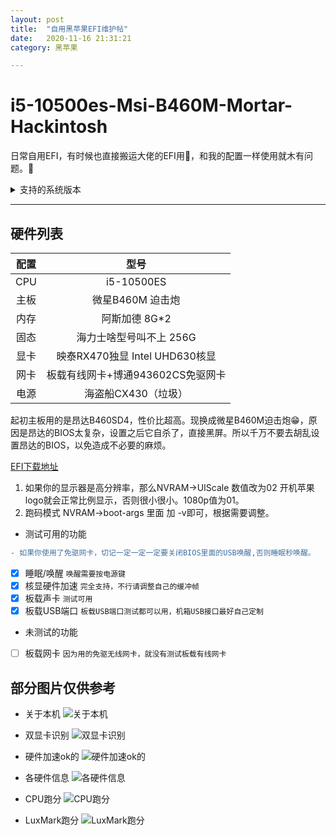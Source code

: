 ```yaml
---
layout: post
title:  "自用黑苹果EFI维护帖"
date:   2020-11-16 21:31:21  
category: 黑苹果

---
```


# i5-10500es-Msi-B460M-Mortar-Hackintosh

日常自用EFI，有时候也直接搬运大佬的EFI用🤣，和我的配置一样使用就木有问题。🤣




<details>
  <summary>支持的系统版本</summary>
  
- macOS Catalina 10.15.7   
- ~~macOS Big Sur 11 Beta~~ 因退回10.15.x系统，暂不测试  


</details>


<hr>


## 硬件列表

|  配置     | 型号    |
|  :----:  | :----:  |
| CPU  | i5-10500ES |
| 主板  | 微星B460M 迫击炮 |
| 内存  | 阿斯加德 8G*2 |
| 固态  | 海力士啥型号叫不上 256G  |
| 显卡  | 映泰RX470独显 Intel UHD630核显  |
| 网卡  | 板载有线网卡+博通943602CS免驱网卡  |
| 电源  | 海盗船CX430（垃圾）  |


起初主板用的是昂达B460SD4，性价比超高。现换成微星B460M迫击炮😁，原因是昂达的BIOS太复杂，设置之后它自杀了，直接黑屏。所以千万不要去胡乱设置昂达的BIOS，以免造成不必要的麻烦。

[EFI下载地址](https://github.com/AndroidDeals/EFI/releases/)

1. 如果你的显示器是高分辨率，那么NVRAM→UIScale 数值改为02 开机苹果logo就会正常比例显示，否则很小很小。1080p值为01。
2. 跑码模式 NVRAM→boot-args 里面 加 -v即可，根据需要调整。


- 测试可用的功能

```diff
- 如果你使用了免驱网卡，切记一定一定一定要关闭BIOS里面的USB唤醒,否则睡眠秒唤醒。
```
 - [x] 睡眠/唤醒 `唤醒需要按电源键`  
 - [x] 核显硬件加速 `完全支持，不行请调整自己的缓冲帧`
 - [x] 板载声卡 `测试可用`
 - [x] 板载USB端口 `板载USB端口测试都可以用，机箱USB接口最好自己定制`
 
- 未测试的功能 
 - [ ] 板载网卡 `因为用的免驱无线网卡，就没有测试板载有线网卡`





## 部分图片仅供参考

* 关于本机
![关于本机](https://raw.githubusercontent.com/AndroidDeals/i510500es-MSIB460m-Mortar-Hackintosh/master/screenshots/1.png)

* 双显卡识别
![双显卡识别](https://raw.githubusercontent.com/AndroidDeals/i510500es-MSIB460m-Mortar-Hackintosh/master/screenshots/2.png)

* 硬件加速ok的
![硬件加速ok的](https://raw.githubusercontent.com/AndroidDeals/i510500es-MSIB460m-Mortar-Hackintosh/master/screenshots/3.png)

* 各硬件信息
![各硬件信息](https://raw.githubusercontent.com/AndroidDeals/i510500es-MSIB460m-Mortar-Hackintosh/master/screenshots/4.png)


* CPU跑分
![CPU跑分](https://raw.githubusercontent.com/AndroidDeals/i510500es-MSIB460m-Mortar-Hackintosh/master/screenshots/cpu.png)

* LuxMark跑分
![LuxMark跑分](https://raw.githubusercontent.com/AndroidDeals/i510500es-MSIB460m-Mortar-Hackintosh/master/screenshots/lux.png)
